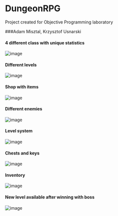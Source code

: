 # DungeonRPG
Project created for Objective Programming laboratory 

###Adam Misztal, Krzysztof Usnarski

#### 4 different class with unique statistics
![image](https://user-images.githubusercontent.com/57947739/224536856-d7a1593b-fd71-4632-a1ef-99ec3a441c83.png)

#### Different levels
![image](https://user-images.githubusercontent.com/57947739/224536939-8b415efe-9e03-48cd-8272-8be03ac879b8.png)

#### Shop with items
![image](https://user-images.githubusercontent.com/57947739/224536971-9e0d8127-7c36-4539-baad-ccc576c5a512.png)

#### Different enemies
![image](https://user-images.githubusercontent.com/57947739/224537010-d8b6f43e-7b61-4f95-9b99-e0d7e8836770.png)

#### Level system
![image](https://user-images.githubusercontent.com/57947739/224537057-8c16b386-0ab7-4bdc-bfb7-b237cbbfa7ef.png)

#### Chests and keys
![image](https://user-images.githubusercontent.com/57947739/224537128-b74bb5ab-41e7-46bd-a051-1434f7e30a72.png)

#### Inventory
![image](https://user-images.githubusercontent.com/57947739/224537106-9c85a537-a5ee-4591-83c0-667e0b0bcc21.png)

#### New level available after winning with boss
![image](https://user-images.githubusercontent.com/57947739/224537178-0c86e4d5-ba69-4eb6-8cee-e811810658ac.png)
